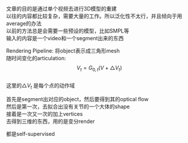文章的目的是通过单个视频去进行3D模型的重建  
以往的内容都比较复杂，需要大量的工作。所以泛化性不太行，并且倾向于用average的办法   
以前的方法总是会需要一些预设的模型，比如SMPL等    
输入的内容是一个video和一个segment出来的东西    


Rendering Pipeline: 
将object表示成三角形mesh    
随时间变化的articulation:   
$$V_t = G_{0,t}(V+\triangle V_t)$$      
这里的$\triangle V_t$ 是每个点的动作域




首先是segment出对应的object，然后要得到其的optical flow     
然后是第一次，去拟合出没有关节的一个大体的shape     
接着是一次又一次的加上vertices      
去得到三维的东西，用的是变分render  


都是self-supervised
